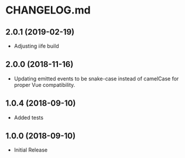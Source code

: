 # CHANGELOG.md

## 2.0.1 (2019-02-19)

- Adjusting iife build

## 2.0.0 (2018-11-16)

- Updating emitted events to be snake-case instead of camelCase for proper Vue compatibility.

## 1.0.4 (2018-09-10)

- Added tests

## 1.0.0 (2018-09-10)

- Initial Release